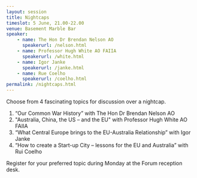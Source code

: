 ```yaml
---
layout: session
title: Nightcaps
timeslot: 5 June, 21.00-22.00
venue: Basement Marble Bar
speaker:
    - name: The Hon Dr Brendan Nelson AO
      speakerurl: /nelson.html
    - name: Professor Hugh White AO FAIIA
      speakerurl: /white.html
    - name: Igor Janke
      speakerurl: /janke.html
    - name: Rue Coelho
      speakerurl: /coelho.html
permalink: /nightcaps.html
---
```

Choose from 4 fascinating topics for discussion over a nightcap.
1. “Our Common War History” with The Hon Dr Brendan Nelson AO
2. "Australia, China, the US – and the EU" with Professor Hugh White AO FAIIA
3. “What Central Europe brings to the EU-Australia Relationship” with Igor Janke
4. “How to create a Start-up City – lessons for the EU and Australia” with Rui Coelho

Register for your preferred topic during Monday at the Forum reception desk.

